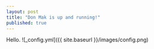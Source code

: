 ```yaml
---
layout: post
title: "Don Mak is up and running!"
published: true
---
```


Hello.
![_config.yml]({{ site.baseurl }}/images/config.png)
